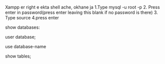 Xampp er right e ekta shell ache, okhane ja
1.Type mysql -u root -p
2. Press enter in password(press enter leaving this blank if no password is there)
3. Type source<space><sql link>
4.press enter

show databases:

user database;

use database-name

show tables;